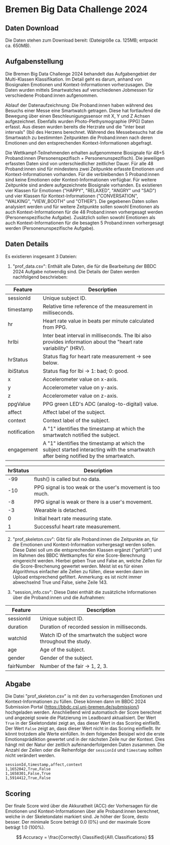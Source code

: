 # Bremen Big Data Challenge 2024

## Daten Download
Die Daten stehen zum Download bereit: (Dateigröße ca. 125MB; entpackt ca. 650MB).


## Aufgabenstellung
Die Bremen Big Data Challenge 2024 behandelt das Aufgabengebiet der Multi-Klassen Klassifikation. Im Detail geht es darum, anhand von Biosignalen Emotionen und Kontext-Informationen vorherzusagen. Die Daten wurden mittels Smartwatches auf verschiedenen Jobmessen für verschiedene Proband:innen aufgenommen.

Ablauf der Datenaufzeichnung: Die Proband:innen haben während des Besuchs einer Messe eine Smartwatch getragen. Diese hat fortlaufend die Bewegung über einen Beschleunigungssensor mit X, Y und Z Achsen aufgezeichnet. Ebenfalls wurden Photo-Plethysmographie (PPG) Daten erfasst. Aus diesen wurden bereits die Herzrate und die "inter beat intervals" (Ibi) des Herzens berechnet. Während des Messebesuchs hat die Smartwatch zu bestimmten Zeitpunkten die Proband:innen nach deren Emotionen und den entsprechenden Kontext-Informationen abgefragt.

Die Wettkampf-Teilnehmenden erhalten aufgenommene Biosignale für 48+5 Proband:innen (Personenspezifisch + Personenunspezifisch). Die jeweiligen erfassten Daten sind von unterschiedlicher zeitlicher Dauer. Für alle 48 Proband:innen sind für mindestens zwei Zeitpunkte erfasste Emotionen und Kontext-Informationen vorhanden. Für die verbleibenden 5 Proband:innen sind keine Emotionen oder Kontext-Informationen verfügbar. Für weitere Zeitpunkte sind andere aufgezeichnete Biosignale vorhanden. Es existieren vier Klassen für Emotionen ("HAPPY", "RELAXED", "ANGRY" und "SAD") und vier Klassen für Kontext-Informationen ("CONVERSATION", "WALKING", "VIEW_BOOTH" und "OTHER"). Die gegebenen Daten sollen analysiert werden und für weitere Zeitpunkte sollen sowohl Emotionen als auch Kontext-Informationen für die 48 Proband:innen vorhergesagt werden (Personenspezifische Aufgabe).
Zusätzlich sollen sowohl Emotionen als auch Kontext-Informationen für die besagten 5 Proband:innen vorhergesagt werden (Personenunspezifische Aufgabe).


## Daten Details
Es existieren insgesamt 3 Dateien:

1. "prof_data.csv": Enthält alle Daten, die für die Bearbeitung der BBDC 2024 Aufgabe notwendig sind. Die Details der Daten werden nachfolgend beschrieben:

  | Feature | Description |
  |---|---|
  | sessionId | Unique subject ID. |
  | timestamp | Relative time reference of the measurement in milliseconds. |
  | hr | Heart rate value in beats per minute calculated from PPG. |
  | hrIbi | Inter beat interval in milliseconds. The Ibi also provides information about the "heart rate variability" (HRV). |
  | hrStatus | Status flag for heart rate measurement -> see below. |
  | ibiStatus | Status flag for Ibi -> 1: bad; 0: good. |
  | x | Accelerometer value on x-axis. |
  | y | Accelerometer value on y-axis. |
  | z | Accelerometer value on z-axis. |
  | ppgValue | PPG green LED's ADC (analog-to-digital) value. |
  | affect | Affect label of the subject. |
  | context | Context label of the subject. |
  | notification | A "1" identifies the timestamp at which the smartwatch notified the subject. |
  | engagement | A "1" identifies the timestamp at which the subject started interacting with the smartwatch after being notified by the smartwatch. |

  | hrStatus | Description |
  |---|---|
  | -99 | flush() is called but no data. |
  | -10 | PPG signal is too weak or the user's movement is too much. |
  | -8 | PPG signal is weak or there is a user's movement. |
  | -3 | Wearable is detached. |
  | 0 | Initial heart rate measuring state. |
  | 1 | Successful heart rate measurement. |

2. "prof_skeleton.csv": Gibt für alle Proband:innen die Zeitpunkte an, für die Emotionen und Kontext-Information vorhergesagt werden sollen. Diese Datei soll um die entsprechenden Klassen ergänzt ("gefüllt") und im Rahmen des BBDC Wettkampfes für eine Score-Berechnung eingereicht werden.
Hierbei geben True und False an, welche Zellen für die Score-Brechenung gewertet werden. Meist ist es für einen Algorithmus einfacher alle Zellen zu füllen, diese werden dann im Upload entsprechend gefiltert. Anmerkung: es ist nicht immer abwechselnd True und False, siehe Zeile 143.


3. "session_info.csv": Diese Datei enthält die zusätzliche Informationen über die Proband:innen und die Aufnahmen:

  | Feature | Description |
  |---|---|
  | sessionId | Unique subject ID. |
  | duration | Duration of recorded session in milliseconds. |
  | watchId | Watch ID of the smartwatch the subject wore throughout the study. |
  | age | Age of the subject. |
  | gender | Gender of the subject. |
  | fairNumber | Number of the fair -> 1, 2, 3. |


## Abgabe
Die Datei "prof_skeleton.csv" is mit den zu vorhersagenden Emotionen und Kontext-Informationen zu füllen. Diese können dann im BBDC 2024 Submission Portal (https://bbdc.csl.uni-bremen.de/submission/) hochgeladen werden. Anschließend wird automatisch der Score berechnet und angezeigt sowie die Platzierung im Leadboard aktualisiert. Der Wert `True` in der Skeletondatei zeigt an, das dieser Wert in das Scoring einfließt. Der Wert `False` zeigt an, dass dieser Wert nicht in das Scoring einfließt. Ihr könnt trotzdem alle Werte einfüllen. In dem folgenden Beisipel wird die erste Emotionsprädiktion gewertet und in der nächsten Zeile nur der Kontext. Dies hängt mit der Natur der zeitlich aufeinanderfolgenden Daten zusammen. Die Anzahl der Zeilen oder die Reihenfolge der `sessionId` und `timestamp` sollten nicht verändert werden.

```
sessionId,timestamp,affect,context
1,1652042,True,False
1,1658301,False,True
1,5914412,True,False
```


## Scoring
Der finale Score wird über die Akkuratheit (ACC) der Vorhersagen für die Emotionen und Kontext-Informationen über alle Proband:innen berechnet, welche in der Skeletondatei markiert sind. Je höher der Score, desto besser. Der minimale Score beträgt 0.0 (0%) und der maximale Score beträgt 1.0 (100%).

$$ Accuracy = \frac{Correctly\ Classified}{All\ Classifications} $$
